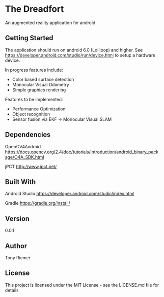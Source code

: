 <h1>The Dreadfort</h1>
<p>An augmented reality application for android.</p>

<h2>Getting Started</h2>

The application should run on android 6.0 (Lollipop) and higher.
See https://developer.android.com/studio/run/device.html to setup a hardware device.

In progress features include:

<ul>
<li>Color based surface detection</li>
<li>Monocular Visual Odometry</li>
<li>Simple graphics rendering</li>
</ul>

Features to be implemented:

<ul>
<li>Performance Optimization</li>
<li>Object recognition</li>
<li>Sensor fusion via EKF -> Monocular Visual SLAM</li>
</ul>

<h2>Dependencies</h2>

OpenCV4Android
https://docs.opencv.org/2.4/doc/tutorials/introduction/android_binary_package/O4A_SDK.html

jPCT
http://www.jpct.net/

<h2>Built With</h2>

Android Studio
https://developer.android.com/studio/index.html

Gradle
https://gradle.org/install/


<h2>Version</h2>
0.0.1

<h2>Author</h2>
Tony Riemer

<h2>License</h2>
This project is licensed under the MIT License - see the LICENSE.md file for details
